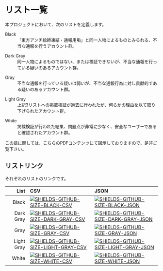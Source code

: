 # リスト一覧

[LOCAL-LISTS]: assets/lists.pdf
[GITHUB-BLACK-CSV]: lists/blacklist.csv
[GITHUB-BLACK-JSON]: lists/blacklist.json
[GITHUB-DARK-GRAY-CSV]: lists/darkgraylist.csv
[GITHUB-DARK-GRAY-JSON]: lists/darkgraylist.json
[GITHUB-GRAY-CSV]: lists/graylist.csv
[GITHUB-GRAY-JSON]: lists/graylist.json
[GITHUB-LIGHT-GRAY-CSV]: lists/lightgraylist.csv
[GITHUB-LIGHT-GRAY-JSON]: lists/lightgraylist.json
[GITHUB-WHITE-CSV]: lists/whitelist.csv
[GITHUB-WHITE-JSON]: lists/whitelist.json
[SHIELDS-GITHUB-SIZE-BLACK-CSV]: https://img.shields.io/github/size/Twitter-FFAC/fight-for-artistic-creativity/lists/blacklist.csv.svg
[SHIELDS-GITHUB-SIZE-BLACK-JSON]: https://img.shields.io/github/size/Twitter-FFAC/fight-for-artistic-creativity/lists/blacklist.json.svg
[SHIELDS-GITHUB-SIZE-DARK-GRAY-CSV]: https://img.shields.io/github/size/Twitter-FFAC/fight-for-artistic-creativity/lists/darkgraylist.csv.svg
[SHIELDS-GITHUB-SIZE-DARK-GRAY-JSON]: https://img.shields.io/github/size/Twitter-FFAC/fight-for-artistic-creativity/lists/darkgraylist.json.svg
[SHIELDS-GITHUB-SIZE-GRAY-CSV]: https://img.shields.io/github/size/Twitter-FFAC/fight-for-artistic-creativity/lists/graylist.csv.svg
[SHIELDS-GITHUB-SIZE-GRAY-JSON]: https://img.shields.io/github/size/Twitter-FFAC/fight-for-artistic-creativity/lists/graylist.json.svg
[SHIELDS-GITHUB-SIZE-LIGHT-GRAY-CSV]: https://img.shields.io/github/size/Twitter-FFAC/fight-for-artistic-creativity/lists/lightgraylist.csv.svg
[SHIELDS-GITHUB-SIZE-LIGHT-GRAY-JSON]: https://img.shields.io/github/size/Twitter-FFAC/fight-for-artistic-creativity/lists/lightgraylist.json.svg
[SHIELDS-GITHUB-SIZE-WHITE-CSV]: https://img.shields.io/github/size/Twitter-FFAC/fight-for-artistic-creativity/lists/whitelist.csv.svg
[SHIELDS-GITHUB-SIZE-WHITE-JSON]: https://img.shields.io/github/size/Twitter-FFAC/fight-for-artistic-creativity/lists/whitelist.json.svg
<!-- end of link references field -->

本プロジェクトにおいて、次のリストを定義します。

<dl>

  <dt>Black</dt>

  <dd>「東方アンチ絵師凍結・通報用垢」と同一人物によるものとみられる、不当な通報を行うアカウント群。</dd>

</dl>

<dl>

  <dt>Dark Gray</dt>

  <dd>同一人物によるものではない、または検証できないが、不当な通報を行っている疑いのあるアカウント群。</dd>

</dl>

<dl>

  <dt>Gray</dt>

  <dd>不当な通報を行っている疑いは弱いが、不当な通報行為に対し貢献的である疑いのあるアカウント群。</dd>

</dl>

<dl>

  <dt>Light Gray</dt>

  <dd>上記3リストへの掲載検証が過去に行われたが、何らかの理由を以て取り下げられたアカウント群。</dd>

</dl>

<dl>

  <dt>White</dt>

  <dd>掲載検証が行われた結果、問題点が非常に少なく、安全なユーザーであると確認されたアカウント群。</dd>

</dl>

この章に関しては、[こちら][LOCAL-LISTS]のPDFコンテンツにて図示しておりますので、是非ご覧下さい。

## リストリンク

それぞれのリストのリンクです。

|       List | CSV                                                            | JSON                                                             |
|-----------:|:---------------------------------------------------------------|:-----------------------------------------------------------------|
|      Black | [![SHIELDS-GITHUB-SIZE-BLACK-CSV]][GITHUB-BLACK-CSV]           | [![SHIELDS-GITHUB-SIZE-BLACK-JSON]][GITHUB-BLACK-JSON]           |
|  Dark Gray | [![SHIELDS-GITHUB-SIZE-DARK-GRAY-CSV]][GITHUB-DARK-GRAY-CSV]   | [![SHIELDS-GITHUB-SIZE-DARK-GRAY-JSON]][GITHUB-DARK-GRAY-JSON]   |
|       Gray | [![SHIELDS-GITHUB-SIZE-GRAY-CSV]][GITHUB-GRAY-CSV]             | [![SHIELDS-GITHUB-SIZE-GRAY-JSON]][GITHUB-GRAY-JSON]             |
| Light Gray | [![SHIELDS-GITHUB-SIZE-LIGHT-GRAY-CSV]][GITHUB-LIGHT-GRAY-CSV] | [![SHIELDS-GITHUB-SIZE-LIGHT-GRAY-JSON]][GITHUB-LIGHT-GRAY-JSON] |
|      White | [![SHIELDS-GITHUB-SIZE-WHITE-CSV]][GITHUB-WHITE-CSV]           | [![SHIELDS-GITHUB-SIZE-WHITE-JSON]][GITHUB-WHITE-JSON]           |
